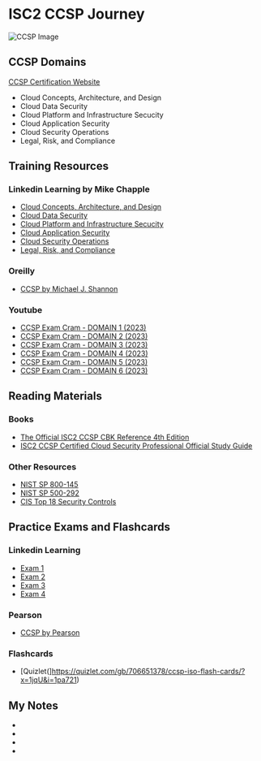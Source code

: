 # ISC2 CCSP Journey
![CCSP Image](https://github.com/meliodaaf/isc2_ccsp_journey/blob/main/files/ccsp.png)
## CCSP Domains
[CCSP Certification Website](https://www.isc2.org/certifications/ccsp)
- Cloud Concepts, Architecture, and Design
- Cloud Data Security
- Cloud Platform and Infrastructure Secucity
- Cloud Application Security
- Cloud Security Operations
- Legal, Risk, and Compliance

## Training Resources
### Linkedin Learning by Mike Chapple
- [Cloud Concepts, Architecture, and Design](https://www.linkedin.com/learning/ccsp-cert-prep-1-cloud-concepts-architecture-and-design-14683746/cloud-concepts?u=42751868)
- [Cloud Data Security](https://www.linkedin.com/learning/ccsp-cert-prep-2-data-security/securing-data-in-the-cloud?u=42751868)
- [Cloud Platform and Infrastructure Secucity](https://www.linkedin.com/learning/ccsp-cert-prep-3-cloud-platform-and-infrastructure-security-14775455/building-a-secure-cloud-platform?u=42751868)
- [Cloud Application Security](https://www.linkedin.com/learning/ccsp-cert-prep-4-cloud-application-security-14796064/securing-cloud-applications?u=42751868)
- [Cloud Security Operations](https://www.linkedin.com/learning/search?keywords=ccsp&u=42751868)
- [Legal, Risk, and Compliance](https://www.linkedin.com/learning/ccsp-cert-prep-6-legal-risk-and-compliance-17457062/quantitative-risk-assessment?u=42751868)

### Oreilly
- [CCSP by Michael J. Shannon](https://learning.oreilly.com/course/certified-cloud-security/9780138170622/)

### Youtube
- [CCSP Exam Cram - DOMAIN 1 (2023)](https://www.youtube.com/watch?v=bQSUsRCv19w&list=PL7XJSuT7Dq_X0AupQwU8YOGV3TsoPAcD0&index=2)
- [CCSP Exam Cram - DOMAIN 2 (2023)](https://www.youtube.com/watch?v=tK2LiepVC8E&list=PL7XJSuT7Dq_X0AupQwU8YOGV3TsoPAcD0&index=3)
- [CCSP Exam Cram - DOMAIN 3 (2023)](https://www.youtube.com/watch?v=tK2LiepVC8E&list=PL7XJSuT7Dq_X0AupQwU8YOGV3TsoPAcD0&index=4)
- [CCSP Exam Cram - DOMAIN 4 (2023)](https://www.youtube.com/watch?v=tK2LiepVC8E&list=PL7XJSuT7Dq_X0AupQwU8YOGV3TsoPAcD0&index=5)
- [CCSP Exam Cram - DOMAIN 5 (2023)](https://www.youtube.com/watch?v=tK2LiepVC8E&list=PL7XJSuT7Dq_X0AupQwU8YOGV3TsoPAcD0&index=6)
- [CCSP Exam Cram - DOMAIN 6 (2023)](https://www.youtube.com/watch?v=asuzaS0wpM8&list=PL7XJSuT7Dq_X0AupQwU8YOGV3TsoPAcD0&index=7)


## Reading Materials
### Books
- <a target="_blank" href="https://www.amazon.com/gp/product/1119909015/ref=ox_sc_act_title_1?smid=ATVPDKIKX0DER&amp;psc=1&_encoding=UTF8&tag=clarencesubia-20&linkCode=ur2&linkId=5de8dd897e0aaf8214fa5421bcc66561&camp=1789&creative=9325">The Official ISC2 CCSP CBK Reference 4th Edition</a>
- <a target="_blank" href="https://www.amazon.com/gp/product/1119909376/ref=ox_sc_act_title_2?smid=ATVPDKIKX0DER&amp;psc=1&_encoding=UTF8&tag=clarencesubia-20&linkCode=ur2&linkId=860b89f6909f087076748f60a9305b48&camp=1789&creative=9325">ISC2 CCSP Certified Cloud Security Professional Official Study Guide</a>

### Other Resources
- [NIST SP 800-145](https://csrc.nist.gov/pubs/sp/800/145/final)
- [NIST SP 500-292](https://www.nist.gov/publications/nist-cloud-computing-reference-architecture)
- [CIS Top 18 Security Controls](https://www.cisecurity.org/controls/cis-controls-list)

## Practice Exams and Flashcards
### Linkedin Learning
- [Exam 1](https://www.linkedin.com/learning/practice-exam-1-for-isc2-certified-cloud-security-professional-ccsp/about-the-practice-exam?u=42751868)
- [Exam 2](https://www.linkedin.com/learning/practice-exam-2-for-isc2-certified-cloud-security-professional-ccsp/about-the-practice-exam?u=42751868)
- [Exam 3](https://www.linkedin.com/learning/practice-exam-3-for-isc2-certified-cloud-security-professional-ccsp/about-the-practice-exam?u=42751868)
- [Exam 4](https://www.linkedin.com/learning/practice-exam-4-for-isc2-certified-cloud-security-professional-ccsp/about-the-practice-exam?u=42751868)

### Pearson
- [CCSP by Pearson](https://learning.oreilly.com/certifications/9780137931057/)

### Flashcards
- [Quizlet(]https://quizlet.com/gb/706651378/ccsp-iso-flash-cards/?x=1jqU&i=1pa721)

## My Notes
-
-
-
-
